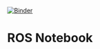 [![Binder](https://mybinder.org/badge_logo.svg)](https://mybinder.org/v2/gh/Mechatronics3D/ROSnotebook/master?filepath=ROSnotebook.ipynb)

# ROS Notebook
